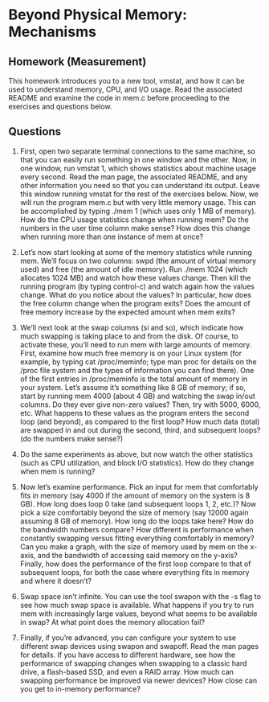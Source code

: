 # Beyond Physical Memory: Mechanisms

## Homework (Measurement) 

This homework introduces you to a new tool, vmstat, and how it can be used to understand memory, CPU, and I/O usage. Read the associated README and examine the code in mem.c before proceeding to the exercises and questions below. 

## Questions 

1. First, open two separate terminal connections to the same machine, so that you can easily run something in one window and the other. Now, in one window, run vmstat 1, which shows statistics about machine usage every second. Read the man page, the associated README, and any other information you need so that you can understand its output. Leave this window running vmstat for the rest of the exercises below. Now, we will run the program mem.c but with very little memory usage. This can be accomplished by typing ./mem 1 (which uses only 1 MB of memory). How do the CPU usage statistics change when running mem? Do the numbers in the user time column make sense? How does this change when running more than one instance of mem at once? 

2. Let’s now start looking at some of the memory statistics while running mem. We’ll focus on two columns: swpd (the amount of virtual memory used) and free (the amount of idle memory). Run ./mem 1024 (which allocates 1024 MB) and watch how these values change. Then kill the running program (by typing control-c) and watch again how the values change. What do you notice about the values? In particular, how does the free column change when the program exits? Does the amount of free memory increase by the expected amount when mem exits? 

3. We’ll next look at the swap columns (si and so), which indicate how much swapping is taking place to and from the disk. Of course, to activate these, you’ll need to run mem with large amounts of memory. First, examine how much free memory is on your Linux system (for example, by typing cat /proc/meminfo; type man proc for details on the /proc file system and the types of information you can find there). One of the first entries in /proc/meminfo is the total amount of memory in your system. Let’s assume it’s something like 8 GB of memory; if so, start by running mem 4000 (about 4 GB) and watching the swap in/out columns. Do they ever give non-zero values? Then, try with 5000, 6000, etc. What happens to these values as the program enters the second loop (and beyond), as compared to the first loop? How much data (total) are swapped in and out during the second, third, and subsequent loops? (do the numbers make sense?) 

4. Do the same experiments as above, but now watch the other statistics (such as CPU utilization, and block I/O statistics). How do they change when mem is running? 

5. Now let’s examine performance. Pick an input for mem that comfortably fits in memory (say 4000 if the amount of memory on the system is 8 GB). How long does loop 0 take (and subsequent loops 1, 2, etc.)? Now pick a size comfortably beyond the size of memory (say 12000 again assuming 8 GB of memory). How long do the loops take here? How do the bandwidth numbers compare? How different is performance when constantly swapping versus fitting everything comfortably in memory? Can you make a graph, with the size of memory used by mem on the x-axis, and the bandwidth of accessing said memory on the y-axis? Finally, how does the performance of the first loop compare to that of subsequent loops, for both the case where everything fits in memory and where it doesn’t? 

6. Swap space isn’t infinite. You can use the tool swapon with the -s flag to see how much swap space is available. What happens if you try to run mem with increasingly large values, beyond what seems to be available in swap? At what point does the memory allocation fail? 

7. Finally, if you’re advanced, you can configure your system to use different swap devices using swapon and swapoff. Read the man pages for details. If you have access to different hardware, see how the performance of swapping changes when swapping to a classic hard drive, a flash-based SSD, and even a RAID array. How much can swapping performance be improved via newer devices? How close can you get to in-memory performance?
